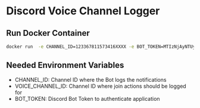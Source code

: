 # Discord Voice Channel Logger

## Run Docker Container

```bash
docker run  -e CHANNEL_ID=123367811573416XXXX -e BOT_TOKEN=MTIzNjAyNTUyMzgzMDc4XXX.XXXXX.XXXXXXXXXX -e VOICE_CHANNEL_ID=10700906303169XXXXXX  discordcoffeebot:0.0.5
```

## Needed Environment Variables

- CHANNEL_ID: Channel ID where the Bot logs the notifications
- VOICE_CHANNEL_ID: Channel ID where join actions should be logged for
- BOT_TOKEN: Discord Bot Token to authenticate application